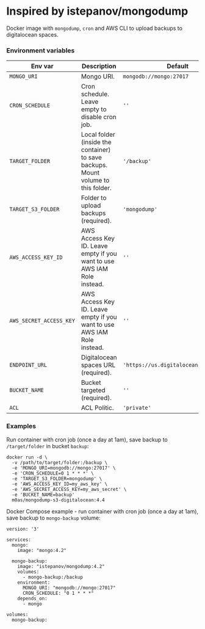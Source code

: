 Inspired by istepanov/mongodump
===============================

Docker image with `mongodump`, `cron` and AWS CLI to upload backups to digitalocean spaces.

### Environment variables

| Env var                 | Description                                                                       | Default                               |
|-------------------------|-----------------------------------------------------------------------------------|---------------------------------------|
| `MONGO_URI`             | Mongo URI.                                                                        | `mongodb://mongo:27017`               |
| `CRON_SCHEDULE`         | Cron schedule. Leave empty to disable cron job.                                   | `''`                                  |
| `TARGET_FOLDER`         | Local folder (inside the container) to save backups. Mount volume to this folder. | `'/backup'`                           |
| `TARGET_S3_FOLDER`      | Folder to upload backups (required).                                              | `'mongodump'`                         |
| `AWS_ACCESS_KEY_ID`     | AWS Access Key ID. Leave empty if you want to use AWS IAM Role instead.           | `''`                                  |
| `AWS_SECRET_ACCESS_KEY` | AWS Access Key ID. Leave empty if you want to use AWS IAM Role instead.           | `''`                                  |
| `ENDPOINT_URL`          | Digitalocean spaces URL (required).                                               | `'https://us.digitaloceanspaces.com'` |
| `BUCKET_NAME`           | Bucket targeted (required).                                                       | `''`                                  |
| `ACL`                   | ACL Politic.                                                                      | `'private'`                           |

### Examples

Run container with cron job (once a day at 1am), save backup to `/target/folder` in bucket `backup`:

    docker run -d \
      -v /path/to/target/folder:/backup \
      -e 'MONGO_URI=mongodb://mongo:27017' \
      -e 'CRON_SCHEDULE=0 1 * * *' \
      -e 'TARGET_S3_FOLDER=mongodump' \
      -e 'AWS_ACCESS_KEY_ID=my_aws_key' \
      -e 'AWS_SECRET_ACCESS_KEY=my_aws_secret' \
      -e 'BUCKET_NAME=backup'
      m0as/mongodump-s3-digitalocean:4.4


Docker Compose example - run container with cron job (once a day at 1am), save backup to `mongo-backup` volume:

    version: '3'

    services:
      mongo:
        image: "mongo:4.2"

      mongo-backup:
        image: "istepanov/mongodump:4.2"
        volumes:
          - mongo-backup:/backup
        environment:
          MONGO_URI: "mongodb://mongo:27017"
          CRON_SCHEDULE: "0 1 * * *"
        depends_on:
          - mongo

    volumes:
      mongo-backup:
